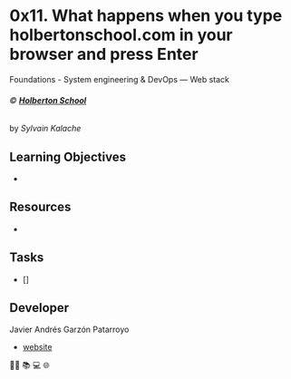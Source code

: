 # 0x11. What happens when you type holbertonschool.com in your browser and press Enter
Foundations - System engineering & DevOps ― Web stack

###### :copyright: **[Holberton School](https://www.holbertonschool.com/)**
by _Sylvain Kalache_

## Learning Objectives
* 

## Resources
* []()

## Tasks
* [] 

## Developer
Javier Andrés Garzón Patarroyo
- [website](https://tecnoayuda.co/)

:man_technologist: :books: :computer: :globe_with_meridians:
